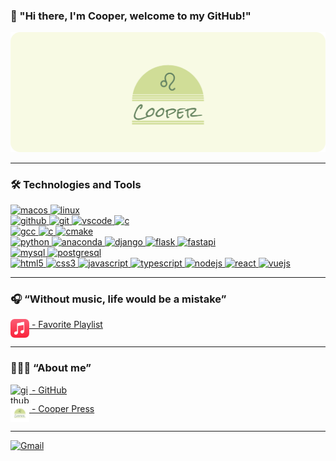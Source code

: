 <!--
**github-cooper/github-cooper** is a ✨ _special_ ✨ repository because its `README.md` (this file) appears on your GitHub profile.

Here are some ideas to get you started:

- 🔭 I’m currently working on ...
- 🌱 I’m currently learning ...
- 👯 I’m looking to collaborate on ...
- 🤔 I’m looking for help with ...
- 💬 Ask me about ...
- 📫 How to reach me: ...
- 😄 Pronouns: ...
- ⚡ Fun fact: ...
-->

<h3 align="left"> 👋 "Hi there, I'm Cooper, welcome to my GitHub!"</h3>

<div align="center">
    <img src="./.assets/github-profile-cover.svg" /> 
</div>

---

<h3 align="left"> 🛠️ Technologies and Tools</h3>
<div align="left">
    <!-- MacOS -->
    <a href="https://www.apple.com/macos/" target="_blank">
        <img src="https://cdn.jsdelivr.net/gh/devicons/devicon/icons/apple/apple-original.svg" alt="macos" width="30" height="30"/>
    </a>
    <!-- Linux -->
    <a href="https://www.linux.org/" target="_blank">
        <img src="https://cdn.jsdelivr.net/gh/devicons/devicon/icons/linux/linux-original.svg" alt="linux" width="30" height="30"/>
    </a>
    <br>
    <!-- GitHub -->
    <a href="https://github.com/" target="_blank">
        <img src="https://cdn.jsdelivr.net/gh/devicons/devicon/icons/github/github-original.svg" alt="github" width="30" height="30"/>
    </a>
    <!-- Git -->
    <a href="https://git-scm.com/" target="_blank">
        <img src="https://cdn.jsdelivr.net/gh/devicons/devicon/icons/git/git-original.svg" alt="git" width="30" height="30"/>
    </a>
    <!-- VSCode -->
    <a href="https://code.visualstudio.com/" target="_blank">
        <img src="https://cdn.jsdelivr.net/gh/devicons/devicon/icons/vscode/vscode-original.svg" alt="vscode" width="30" height="30"/>
    </a>
    <!-- devicon -->
    <a href="https://devicon.dev" target="_blank">
     <img src="https://cdn.jsdelivr.net/gh/devicons/devicon/icons/devicon/devicon-original.svg" alt="c" width="30" height="30"/>
    </a>
    <br>
    <!-- GCC -->
    <a href="https://gcc.gnu.org/" target="_blank">
        <img src="https://cdn.jsdelivr.net/gh/devicons/devicon/icons/gcc/gcc-original.svg" alt="gcc" width="30" height="30"/>
    </a>
    <!-- C -->
    <a href="https://en.wikipedia.org/wiki/C_(programming_language)" target="_blank">
        <img src="https://cdn.jsdelivr.net/gh/devicons/devicon/icons/c/c-original.svg" alt="c" width="30" height="30"/>
    </a>
    <!-- CMake -->
    <a href="https://cmake.org/" target="_blank">
        <img src="https://cdn.jsdelivr.net/gh/devicons/devicon/icons/cmake/cmake-original.svg" alt="cmake" width="30" height="30" />
    </a>
    <br>
    <!-- Python -->
    <a href="https://www.python.org" target="_blank">
        <img src="https://cdn.jsdelivr.net/gh/devicons/devicon/icons/python/python-original.svg" alt="python" width="30" height="30"/>
    </a> 
    <!-- Anaconda -->
    <a href="https://www.anaconda.com/" target="_blank">
        <img src="https://cdn.jsdelivr.net/gh/devicons/devicon/icons/anaconda/anaconda-original.svg" alt="anaconda" width="30" height="30" />
    </a>
    <!-- Django -->
    <a href="https://www.djangoproject.com/" target="_blank">
        <img src="https://cdn.jsdelivr.net/gh/devicons/devicon/icons/django/django-plain.svg" alt="django" width="30" height="30" />
    </a> 
    <!-- Flask -->
    <a href="https://flask.palletsprojects.com/" target="_blank">
        <img src="https://cdn.jsdelivr.net/gh/devicons/devicon/icons/flask/flask-original.svg" alt="flask" width="30" height="30" />
    </a>
    <!-- FastAPI -->
    <a href="https://fastapi.tiangolo.com/" target="_blank">
        <img src="https://cdn.jsdelivr.net/gh/devicons/devicon/icons/fastapi/fastapi-original.svg" alt="fastapi" width="30" height="30" />
    </a> 
    <br>
    <!-- MySQL -->
    <a href="https://www.mysql.com/" target="_blank">
        <img src="https://cdn.jsdelivr.net/gh/devicons/devicon/icons/mysql/mysql-original.svg" alt="mysql" width="30" height="30" />
    </a>
    <!-- Postgresql -->
    <a href="https://www.postgresql.org" target="_blank">
        <img src="https://cdn.jsdelivr.net/gh/devicons/devicon/icons/postgresql/postgresql-original.svg"  alt="postgresql" width="30" height="30" />
    </a>
    <br>
    <!-- HTML5 -->
    <a href="https://www.w3schools.com/html/" target="_blank">
        <img src="https://cdn.jsdelivr.net/gh/devicons/devicon/icons/html5/html5-original.svg" alt="html5" width="30" height="30" />
    </a>
    <!-- CSS3 -->
    <a href="https://www.w3schools.com/css/" target="_blank">
        <img src="https://cdn.jsdelivr.net/gh/devicons/devicon/icons/css3/css3-original.svg" alt="css3" width="30" height="30" />
    </a>
    <!-- JavaScript -->
    <a href="https://developer.mozilla.org/en-US/docs/Web/JavaScript" target="_blank">
        <img src="https://cdn.jsdelivr.net/gh/devicons/devicon/icons/javascript/javascript-original.svg" alt="javascript" width="30" height="30" />
    </a>
    <!-- TypeScript -->
    <a href="https://www.typescriptlang.org/" target="_blank">
        <img src="https://cdn.jsdelivr.net/gh/devicons/devicon/icons/typescript/typescript-original.svg" alt="typescript" width="30" height="30" />
    </a>
    <!-- Node.js -->
    <a href="https://nodejs.org" target="_blank">
        <img src="https://cdn.jsdelivr.net/gh/devicons/devicon/icons/nodejs/nodejs-original.svg" alt="nodejs" width="30" height="30" />
    </a>
    <!-- React -->
    <a href="https://reactjs.org/" target="_blank">
        <img src="https://cdn.jsdelivr.net/gh/devicons/devicon/icons/react/react-original.svg" alt="react" width="30" height="30" />
    </a>
    <!-- Vue.js -->
    <a href="https://vuejs.org/" target="_blank">
        <img src="https://cdn.jsdelivr.net/gh/devicons/devicon/icons/vuejs/vuejs-original.svg" alt="vuejs" width="30" height="30" />
    </a>
</div>


---

<h3 align="left"> 🎧 “Without music, life would be a mistake”</h3>

<a href="https://embed.music.apple.com/cn/playlist/favorite/pl.u-BNA6YaXt1ldKjYg?l=en-GB" target="_blank" style="display: flex;">
    <img src="./.assets/apple-music.svg" alt="apple music" width="30" height="30"/>&nbsp;-&nbsp;Favorite Playlist
</a>

---

<h3 align="left"> 🧑🏻‍💻 “About me”</h3>

<!-- GitHub -->
<a href="https://github.com/github-cooper" target="_blank" style="display: flex;">
    <img src="https://cdn.jsdelivr.net/gh/devicons/devicon/icons/github/github-original-wordmark.svg" alt="github" width="30" height="30"/>&nbsp;-&nbsp;GitHub 
</a>
<!-- Website -->
<a href="https://github-cooper.github.io/" target="_blank" style="display: flex;">
    <img src="./.assets/logo_transparent.png" alt="github" width="30" height="30"/> &nbsp;-&nbsp;Cooper Press 
</a>

---

<!-- Gmail -->
[![Gmail](https://img.shields.io/badge/Gmail-wh479058251@gmail.com-blue?style=social&logo=gmail)](mailto:wh479058251@gmail.com)